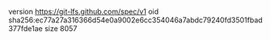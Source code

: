 version https://git-lfs.github.com/spec/v1
oid sha256:ec77a27a316366d54e0a9002e6cc354046a7abdc79240fd3501fbad377fde1ae
size 8057
